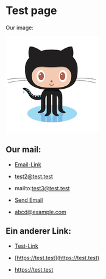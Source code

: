 # Test page

Our image:

![our image caption](github-octocat.png)

## Our mail:

- [Email-Link](mailto:test@test.test)

- [test2@test.test](mailto:test2@test.test)

- mailto:test3@test.test

- <a href= "mailto:abc@example.com">Send Email</a> 

- <a href= "mailto:abcd@example.com">abcd@example.com</a> 

## Ein anderer Link:

- [Test-Link](https://test.test)

- [https://test.test](https://test.test)

- https://test.test